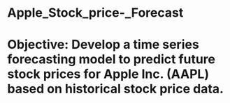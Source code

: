 # Apple_Stock_price-_Forecast
# Objective: Develop a time series forecasting model to predict future stock prices for Apple Inc. (AAPL) based on historical stock price data.
